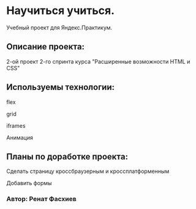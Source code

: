# Научиться учиться.

Учебный проект для Яндекс.Практикум.

## Описание проекта:

2-ой проект 2-го спринта курса "Расширенные возможности HTML и CSS"

## Используемы технологии:

flex

grid

iframes

Анимация

## Планы по доработке проекта:

Сделать страницу кроссбраузерным и кроссплатформенным

Добавить формы

### Автор: Ренат Фасхиев
